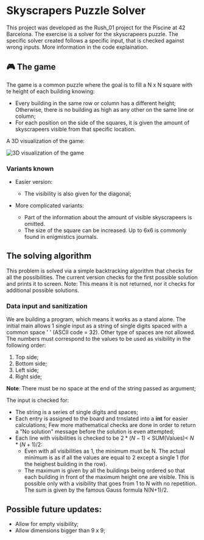 # Skyscrapers Puzzle Solver
This project was developed as the Rush_01 project for the Piscine at 42 Barcelona. The exercise is a solver for the skyscrapeers puzzle. The specific solver created follows a specific input, that is checked against wrong inputs. More information in the code explaination. 

## :video_game: The game

The game is a common puzzle where the goal is to fill a N x N square with te height of each building knowing:
* Every building in the same row or column has a different height; Otherwise, there is no building as high as any other on the same line or column; 
* For each position on the side of the squares, it is given the amount of skyscrapeers visible from that specific location.

A 3D visualization of the game:

![3D visualization of the game](https://www.conceptispuzzles.com/picture/11/3846.jpg)

### Variants known

* Easier version:
  * The visibility is also given for the diagonal;

* More complicated variants:
  * Part of the information about the amount of visible skyscrapeers is omitted.
  * The size of the square can be increased. Up to 6x6 is commonly found in enigmistics journals.

## The solving algorithm

This problem is solved via a simple backtracking algorithm that checks for all the possibilities. The current version checks for the first possible solution and prints it to screen. Note: This means it is not returned, nor it checks for additional possible solutions.

### Data input and sanitization

We are building a program, which means it works as a stand alone. The initial main allows 1 single input as a string of single digits spaced with a common space ' ' (ASCII code = 32). Other type of spaces are not allowed. The numbers must correspond to the values to be used as visibility in the following order:

1. Top side;
2. Bottom side;
3. Left side;
4. Right side;

**Note**: There must be no space at the end of the string passed as argument;

The input is checked for:

* The string is a series of single digits and spaces;
* Each entry is assigned to the board and trnslated into a **int** for easier calculations;
Few more mathematical checks are done in order to return a "No solution" message before the solution is even attempted;
* Each line with visibilities is checked to be $2*(N - 1)$ < SUM(Values)< $N*(N+1)/2$:
  * Even with all visibilities as 1, the minimum must be N. The actual minimum is as if all the values are equal to 2 except a single 1 (for the heighest building in the row).
  * The maximum is given by all the buildings being ordered so that each building in front of the maximum height one are visible. This is possible only with a visibility that goes from 1 to N with no repetition. The sum is given by the famous Gauss formula N(N+1)/2.

## Possible future updates:
* Allow for empty visibility;
* Allow dimensions bigger than 9 x 9;
